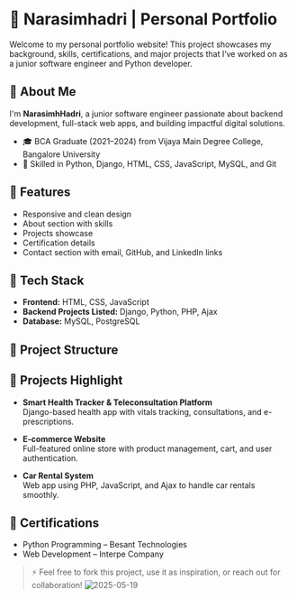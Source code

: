 # 💼 Narasimhadri | Personal Portfolio

Welcome to my personal portfolio website! This project showcases my background, skills, certifications, and major projects that I’ve worked on as a junior software engineer and Python developer.

## 📌 About Me

I'm **NarasimhHadri**, a junior software engineer passionate about backend development, full-stack web apps, and building impactful digital solutions.

- 🎓 BCA Graduate (2021–2024) from Vijaya Main Degree College, Bangalore University
- 🧠 Skilled in Python, Django, HTML, CSS, JavaScript, MySQL, and Git

## 🚀 Features

- Responsive and clean design
- About section with skills
- Projects showcase
- Certification details
- Contact section with email, GitHub, and LinkedIn links

## 🔧 Tech Stack

- **Frontend:** HTML, CSS, JavaScript
- **Backend Projects Listed:** Django, Python, PHP, Ajax
- **Database:** MySQL, PostgreSQL

## 📂 Project Structure


## 🧩 Projects Highlight

- **Smart Health Tracker & Teleconsultation Platform**  
  Django-based health app with vitals tracking, consultations, and e-prescriptions.

- **E-commerce Website**  
  Full-featured online store with product management, cart, and user authentication.

- **Car Rental System**  
  Web app using PHP, JavaScript, and Ajax to handle car rentals smoothly.

## 📜 Certifications

- Python Programming – Besant Technologies  
- Web Development – Interpe Company



> ⚡ Feel free to fork this project, use it as inspiration, or reach out for collaboration!
> ![2025-05-19](https://github.com/user-attachments/assets/c7591c3a-820f-4c0f-97e1-96273c1de89d)

